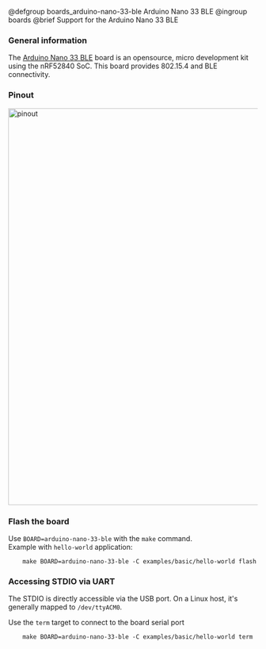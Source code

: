 @defgroup    boards_arduino-nano-33-ble Arduino Nano 33 BLE
@ingroup     boards
@brief       Support for the Arduino Nano 33 BLE

### General information

The [Arduino Nano 33 BLE](https://store.arduino.cc/arduino-nano-33-ble) board
is an opensource, micro development kit using the nRF52840 SoC.
This board provides 802.15.4 and BLE connectivity.

### Pinout

<img src="https://content.arduino.cc/assets/Pinout-NANOble_latest.png"
     alt="pinout" style="height:800px;"/>

### Flash the board

Use `BOARD=arduino-nano-33-ble` with the `make` command.<br/>
Example with `hello-world` application:
```
    make BOARD=arduino-nano-33-ble -C examples/basic/hello-world flash
```

### Accessing STDIO via UART

The STDIO is directly accessible via the USB port. On a Linux host, it's
generally mapped to `/dev/ttyACM0`.

Use the `term` target to connect to the board serial port<br/>
```
    make BOARD=arduino-nano-33-ble -C examples/basic/hello-world term
```
